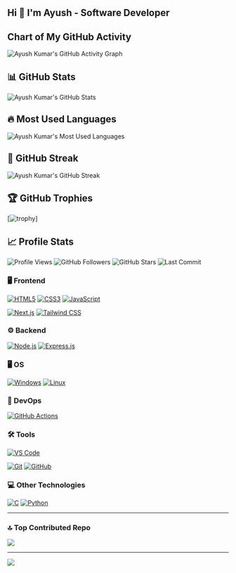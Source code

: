 ## Hi 👋 I'm Ayush - Software Developer ##

<!--
**The-Ayush001/The-Ayush001** is a ✨ _special_ ✨ repository because its `README.md` (this file) appears on your GitHub profile.

Here are some ideas to get you started:

- 🔭 I’m currently working on ...
- 🌱 I’m currently learning ...
- 👯 I’m looking to collaborate on ...
- 🤔 I’m looking for help with ...
- 💬 Ask me about ...
- 📫 How to reach me: ...
- 😄 Pronouns: ...
- ⚡ Fun fact: ...
-->
## Chart of My GitHub Activity

![Ayush Kumar's GitHub Activity Graph](https://activity-graph.vercel.app/graph?username=The-Ayush001&theme=react-dark)

## 📊 GitHub Stats 

![Ayush Kumar's GitHub Stats](https://github-readme-stats.vercel.app/api?username=The-Ayush001&show_icons=true&theme=radical&count_private=true&include_all_commits=true)

## 🔥 Most Used Languages

![Ayush Kumar's Most Used Languages](https://github-readme-stats.vercel.app/api/top-langs/?username=The-Ayush001&layout=compact&theme=radical)

## 🚀 GitHub Streak

![Ayush Kumar's GitHub Streak](https://github-readme-streak-stats.herokuapp.com/?user=The-Ayush001&theme=radical)

## 🏆 GitHub Trophies

[![trophy](https://github-profile-trophy.vercel.app/?username=The-Ayush001&theme=radical&margin-w=10&margin-h=10&no-frame=true)]


## 📈 Profile Stats

![Profile Views](https://komarev.com/ghpvc/?username=The-Ayush001&label=Profile+Views&color=blue)
![GitHub Followers](https://img.shields.io/github/followers/The-Ayush001?label=Followers&style=social)
![GitHub Stars](https://img.shields.io/github/stars/The-Ayush001?style=social)
![Last Commit](https://img.shields.io/github/last-commit/The-Ayush001/The-Ayush001?style=social)

### 🖥️ Frontend

[![HTML5](https://img.shields.io/badge/HTML5-E34F26?style=for-the-badge&logo=html5&logoColor=white)](https://developer.mozilla.org/en-US/docs/Web/HTML)
[![CSS3](https://img.shields.io/badge/CSS3-1572B6?style=for-the-badge&logo=css3&logoColor=white)](https://developer.mozilla.org/en-US/docs/Web/CSS)
[![JavaScript](https://img.shields.io/badge/JavaScript-F7DF1E?style=for-the-badge&logo=javascript&logoColor=black)](https://developer.mozilla.org/en-US/docs/Web/JavaScript)
<!-- [![React](https://img.shields.io/badge/React-61DAFB?style=for-the-badge&logo=react&logoColor=black)](https://react.dev/) -->
<!-- [![TypeScript](https://img.shields.io/badge/TypeScript-3178C6?style=for-the-badge&logo=typescript&logoColor=white)](https://www.typescriptlang.org/) -->
[![Next.js](https://img.shields.io/badge/Next.js-000000?style=for-the-badge&logo=next.js&logoColor=white)](https://nextjs.org/)
[![Tailwind CSS](https://img.shields.io/badge/Tailwind_CSS-38B2AC?style=for-the-badge&logo=tailwind-css&logoColor=white)](https://tailwindcss.com/)
<!-- [![Redux Toolkit](https://img.shields.io/badge/Redux_Toolkit-764ABC?style=for-the-badge&logo=redux&logoColor=white)](https://redux-toolkit.js.org/) -->
<!-- [![Socket.IO](https://img.shields.io/badge/Socket.IO-010101?style=for-the-badge&logo=socket.io&logoColor=white)](https://socket.io/) -->
<!-- [![React Native](https://img.shields.io/badge/React_Native-61DAFB?style=for-the-badge&logo=react&logoColor=black)](https://reactnative.dev/) -->

### ⚙️ Backend

[![Node.js](https://img.shields.io/badge/Node.js-339933?style=for-the-badge&logo=node.js&logoColor=white)](https://nodejs.org/)
[![Express.js](https://img.shields.io/badge/Express.js-000000?style=for-the-badge&logo=express&logoColor=white)](https://expressjs.com/)
<!--[![PHP](https://img.shields.io/badge/PHP-777BB4?style=for-the-badge&logo=php&logoColor=white)](https://www.php.net/) -->
<!--[![GraphQL](https://img.shields.io/badge/GraphQL-E10098?style=for-the-badge&logo=graphql&logoColor=white)](https://graphql.org/) -->
<!--[![Redis](https://img.shields.io/badge/Redis-DC382D?style=for-the-badge&logo=redis&logoColor=white)](https://redis.io/) -->
<!--[![JWT](https://img.shields.io/badge/JWT-000000?style=for-the-badge&logo=json-web-tokens&logoColor=white)](https://jwt.io/) -->
<!--[![OAuth](https://img.shields.io/badge/OAuth-000000?style=for-the-badge&logo=oauth&logoColor=white)](https://oauth.net/) -->

### 🖥️ OS

[![Windows](https://img.shields.io/badge/Windows-0078D6?style=for-the-badge&logo=windows&logoColor=white)](https://www.microsoft.com/en-us/windows)
[![Linux](https://img.shields.io/badge/Linux-FCC624?style=for-the-badge&logo=linux&logoColor=black)](https://www.linux.org/)

### 🚀 DevOps

<!-- [![Docker](https://img.shields.io/badge/Docker-2496ED?style=for-the-badge&logo=docker&logoColor=white)](https://www.docker.com/) -->
<!-- [![Kubernetes](https://img.shields.io/badge/Kubernetes-326CE5?style=for-the-badge&logo=kubernetes&logoColor=white)](https://kubernetes.io/) -->
<!-- [![Jenkins](https://img.shields.io/badge/Jenkins-D24939?style=for-the-badge&logo=jenkins&logoColor=white)](https://www.jenkins.io/) -->
<!-- [![GitLab CI/CD](https://img.shields.io/badge/GitLab_CI/CD-FCA121?style=for-the-badge&logo=gitlab&logoColor=white)](https://about.gitlab.com/) -->
[![GitHub Actions](https://img.shields.io/badge/GitHub_Actions-2088FF?style=for-the-badge&logo=github-actions&logoColor=white)](https://github.com/features/action)
<!-- [![AWS](https://img.shields.io/badge/AWS-232F3E?style=for-the-badge&logo=amazon-aws&logoColor=white)](https://aws.amazon.com/) -->
<!-- [![Vercel](https://img.shields.io/badge/Vercel-000000?style=for-the-badge&logo=vercel&logoColor=white)](https://vercel.com/) -->

### 🛠️ Tools

[![VS Code](https://img.shields.io/badge/VS_Code-007ACC?style=for-the-badge&logo=visual-studio-code&logoColor=white)](https://code.visualstudio.com/)
<!-- [![Postman](https://img.shields.io/badge/Postman-FF6C37?style=for-the-badge&logo=postman&logoColor=white)](https://www.postman.com/) -->
[![Git](https://img.shields.io/badge/Git-F05032?style=for-the-badge&logo=git&logoColor=white)](https://git-scm.com/)
[![GitHub](https://img.shields.io/badge/GitHub-181717?style=for-the-badge&logo=github&logoColor=white)](https://github.com/)
<!--[![Jira](https://img.shields.io/badge/Jira-0052CC?style=for-the-badge&logo=jira&logoColor=white)](https://www.atlassian.com/software/jira) -->
<!-- [![Trello](https://img.shields.io/badge/Trello-0079BF?style=for-the-badge&logo=trello&logoColor=white)](https://trello.com/) -->
<!--[![Notion](https://img.shields.io/badge/Notion-000000?style=for-the-badge&logo=notion&logoColor=white)](https://www.notion.so/) -->
<!--[![Figma](https://img.shields.io/badge/Figma-F24E1E?style=for-the-badge&logo=figma&logoColor=white)](https://www.figma.com/) -->

<!--### 🎨 UI Libraries and Frameworks

[![Next UI](https://img.shields.io/badge/Next_UI-000000?style=for-the-badge&logo=next.js&logoColor=white)](https://nextui.org/)
[![Material UI](https://img.shields.io/badge/Material_UI-0081CB?style=for-the-badge&logo=mui&logoColor=white)](https://mui.com/)
[![Shadcn UI](https://img.shields.io/badge/Shadcn_UI-0099FF?style=for-the-badge&logo=shadcn&logoColor=white)](https://shadcn.dev/)
[![Radix UI](https://img.shields.io/badge/Radix_UI-9C27B0?style=for-the-badge&logo=radix&logoColor=white)](https://www.radix-ui.com/)
[![Aceternity UI](https://img.shields.io/badge/Aceternity_UI-66C2A0?style=for-the-badge&logo=aceternity&logoColor=white)](https://aceternity.io/)
[![Bootstrap](https://img.shields.io/badge/Bootstrap-7952B3?style=for-the-badge&logo=bootstrap&logoColor=white)](https://getbootstrap.com/)
[![Framer Motion](https://img.shields.io/badge/Framer_Motion-000000?style=for-the-badge&logo=framer&logoColor=white)](https://www.framer.com/motion/)
[![GSAP Animation](https://img.shields.io/badge/GSAP_Animation-00C7FF?style=for-the-badge&logo=gsap&logoColor=white)](https://greensock.com/gsap/) -->

### 💻 Other Technologies

<!--[![C++](https://img.shields.io/badge/C%2B%2B-00599C?style=for-the-badge&logo=c%2B%2B&logoColor=white)](https://isocpp.org/) -->
[![C](https://img.shields.io/badge/C-00599C?style=for-the-badge&logo=c&logoColor=white)](<https://en.wikipedia.org/wiki/C_(programming_language)>)
[![Python](https://img.shields.io/badge/Python-3776AB?style=for-the-badge&logo=python&logoColor=white)](https://www.python.org/)
<!--[![Java](https://img.shields.io/badge/Java-007396?style=for-the-badge&logo=java&logoColor=white)](https://www.java.com/) -->
<!--[![Data Structures](https://img.shields.io/badge/Data_Structures-0A0A0A?style=for-the-badge&logo=data%20structures&logoColor=white)](https://en.wikipedia.org/wiki/Data_structure) -->
<!--[![Algorithms](https://img.shields.io/badge/Algorithms-9C27B0?style=for-the-badge&logo=algorithm&logoColor=white)](https://en.wikipedia.org/wiki/Algorithm) -->
<!--[![Machine Learning](https://img.shields.io/badge/Machine_Learning-FF6F00?style=for-the-badge&logo=machine%20learning&logoColor=white)](https://en.wikipedia.org/wiki/Machine_learning) -->
<!--[![Artificial Intelligence](https://img.shields.io/badge/Artificial_Intelligence-0F9D58?style=for-the-badge&logo=artificial%20intelligence&logoColor=white)](https://en.wikipedia.org/wiki/Artificial_intelligence) -->

---

<!--## Projects

### 1. **Contest Management System (like TCS NQT Platform)**

**Description**: 
- Developed a robust system capable of handling large-scale contests with thousands of users and auto-assigned computers.
- Implemented automated participant seating logic, user verification, and test workflows to simulate real exam environments.
- Designed for scalability, with potential to serve institutions and competitive exam bodies. Government Engineering College, Siwan – Jan 2024.
- Recognized for innovative problem-solving and effective team collaboration in a high-pressure, time-constrained environment.
 
 **Technologies**: Next JS, Node/Express, MongoDB, Firebase  
 
 [![Portfolio Screenshot](./assets/vikaskrdeveloepr.png)](https://testing.devconfig.in)
 
**Demo Link**: [Click here to view](https://testing.devconfig.in/)

---

### 2. **Sewacity Quick-Ecommerce App**

**Description**: Developed an e-commerce application during my internship, focusing on enhancing user experience and optimizing performance.  
 **Technologies**: Node.js, Express, MongoDB, React
 
 [![Sewacity Ecommerce](./assets/sewacity.png)](https://sewacity.com/)
 
**Demo Link**: 
- [Click here to view Quick Ecommerce project](https://sewacity.com)
- [Click here to view ticket booking project](https://book.sewacity.com)

---

### 3. **Food Delivery System (Mobile App)**

**Description**: 
- Designed and developed a full-stack food delivery solution with real-time order tracking, cart management, and user authentication.
- Created both mobile **Android** and **IOS** app using *REACT NATIVE* cross, platform for end-to-end order placement, delivery management, and restaurant panel control.
- An implemented end-to-end notification system like *Push Notification*, *In app Notification*, with proper manual and action ringing.
- Focused on clean UX, performance, and mobile responsiveness.
  
 **Technologies**: React Native, JavaScript, Redux, Firebase.

[![Sewacity Mobile App](./assets/sewacity-mobile-app.png)](https://apps.apple.com/in/app/sewacity/id6737736747)
[![Sewacity Mobile App](./assets/sewacity-mobile-app1.png)](https://apps.apple.com/in/app/sewacity/id6737736747)
[![Sewacity Mobile App](./assets/sewacity-mobile-app2.png)](https://apps.apple.com/in/app/sewacity/id6737736747)
[![Sewacity Mobile App](./assets/sewacity-mobile-app3.png)](https://apps.apple.com/in/app/sewacity/id6737736747)  

**Demo Link**: 
- [Click here to view in android](https://play.google.com/store/apps/details?id=com.sewacity.sewacity)
- [Click here to view in IOS](https://apps.apple.com/in/app/sewacity/id6737736747)


---

### 4. **College Club Portfolio**

**Description**: A full-stack website for the technical club at my college, featuring event management and member profiles.  
 **Technologies**: React, Node.js, MongoDB
 
[![Tech Club Website](./assets/techkshitiz.png)](https://techkshitiz.vercel.app)
[![Tech Club Website](./assets/techkshitiz2.png)](https://techkshitiz.vercel.app)
[![Tech Club Website](./assets/techkshitiz3.png)](https://techkshitiz.vercel.app)
[![Tech Club Website](./assets/techkshitiz1.png)](https://techkshitiz.vercel.app)
**Demo Link**: [View this project](https://techkshitiz.vercel.app)

---

## Collaboration

I'm eager to explore collaboration opportunities on projects that leverage cutting-edge technologies, especially in the fields of AI/ML, web development, and creative applications. Don't hesitate to contact me if you have an interesting project or concept you'd like to work on together!


## 🚀 Connect with Me:

[![LinkedIn](https://img.shields.io/badge/LinkedIn-VikashKumar-blue?style=for-the-badge&logo=linkedin)](https://www.linkedin.com/in/vikashkrdeveloper/)
[![Instagram](https://img.shields.io/badge/Instagram-VikashKumar-blue?style=for-the-badge&logo=instagram)](https://www.instagram.com/vikashkrdeveloper/)
[![Twitter](https://img.shields.io/badge/Twitter-VikashKumar-blue?style=for-the-badge&logo=twitter)](https://twitter.com/vikashkrdeveloper)
[![Portfolio](https://img.shields.io/badge/Portfolio-VikashKumar-blueviolet?style=for-the-badge&logo=web)](https://vikashkrdeveloper.me/)
[![GitHub](https://img.shields.io/badge/GitHub-vikashkrdeveloper-black?style=for-the-badge&logo=github)](https://github.com/vikashkrdeveloper)
[![Email](https://img.shields.io/badge/Email-VikashKumar-red?style=for-the-badge&logo=gmail)](mailto:vik.fstkdvpro@gmail.com) -->

### 🔝 Top Contributed Repo
![](https://github-contributor-stats.vercel.app/api?username=The-Ayush001&limit=5&theme=radical&combine_all_yearly_contributions=true)

---
[![](https://visitcount.itsvg.in/api?id=The-Ayush001&icon=0&color=0)](https://visitcount.itsvg.in)
